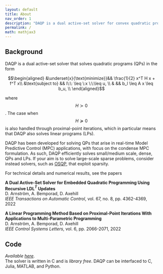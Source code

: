 ```yaml
---
layout: default
title: About 
nav_order: 1
description: "DAQP is a dual active-set solver for convex quadratic programs"
permalink: /
math: mathjax3
---
```

## Background

DAQP is a dual active-set solver that solves quadratic programs (QPs) in the form 

$$\begin{aligned}
&\underset{x}{\text{minimize}}&& \frac{1}{2} x^T H x + f^T x\\
&\text{subject to} && l\:\: \leq \:x \:\:\leq u, \\
& && b_l \leq A x \leq b_u, \\
\end{aligned}$$

where $$H\succ 0$$. The case when $$H\succeq 0$$ is also handled through proximal-point iterations, which in particular means that DAQP also solves linear programs (LPs).

DAQP has been developed for solving QPs that arise in real-time Model Predictive Control (MPC) applications, with focus on the condense MPC formulation. As such, DAQP efficiently solves small/medium scale, dense, QPs and LPs. If your aim is to solve large-scale sparse problems, consider instead solvers, such as [OSQP](https://osqp.org/), that exploit sparsity. 

For technical details and numerical results, see the papers

**A Dual Active-Set Solver for Embedded Quadratic Programming Using Recursive LDL$^T$ Updates** <br>
D. Arnström, A. Bemporad, D. Axehill <br>
*IEEE Transactions on Automatic Control*, vol. 67, no. 8, pp. 4362-4369, 2022

**A Linear Programming Method Based on Proximal-Point Iterations With Applications to Multi-Parametric Programming** <br>
D. Arnström, A. Bemporad, D. Axehill <br>
*IEEE Control Systems Letters*, vol. 6, pp. 2066-2071, 2022

## Code
*Available [here](https://github.com/darnstrom/daqp)*. <br>
The solver is written in C and is *library free*. DAQP can be interfaced to C, Julia, MATLAB, and Python.  
